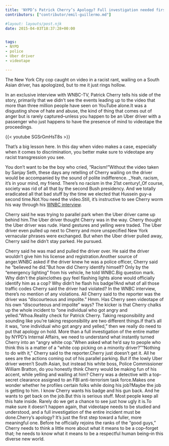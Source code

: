 ```yaml
---
title: 'NYPD’s Patrick Cherry’s Apology? Full investigation needed first'
contributors: ["contributor/emil-guillermo.md"]

#layout: layouts/post.njk
date: 2015-04-03T18:37:28+00:00


tags:
- NYPD
- police
- Uber driver
- videotape

---
```


The New York City cop caught on video in a racist rant, wailing on a South Asian
driver, has apologized, but to me it just rings hollow.

In an exclusive interview with WNBC-TV, Patrick Cherry tells his side of the
story, primarily that we didn’t see the events leading up to the video that more
than three million people have seen on YouTube alone.It was a disgusting show of
hate and abuse, the kind of thing that comes out of anger but is rarely
captured–unless you happen to be an Uber driver with a passenger who just
happens to have the presence of mind to videotape the proceedings.

{{< youtube SGSrGmHsT8s >}}

That’s a big lesson here. In this day when video makes a case, especially when
it comes to discrimination, you better make sure to videotape any racist
transgression you see.

You don’t want to be the boy who cried, “Racism!”Without the video taken by
Sanjay Seth, these days any retelling of Cherry wailing on the driver would be
accompanied by the sound of polite indifference. \_Yeah, racism, it’s in your
mind, my friend. There’s no racism in the 21st century!\_Of course, society was
rid of all that by the second Bush presidency. And we totally eradicated all
that bad stuff by the time we elected that Hussein guy–a second time.Not.You
need the video.Still, it’s instructive to see Cherry worm his way through his
[WNBC
interview](https://www.nbcnewyork.com/investigations/New-York-NYC-NYPD-Taxi-Driver-Uber-Cop-Video-Tirade-NYC-Detective-298585531.html).

Cherry said he was trying to parallel park when the Uber driver came up behind
him.The Uber driver thought Cherry was in the way. Cherry thought the Uber
driver was rude. Hand gestures and yelling were traded. The Uber driver even
pulled up next to Cherry and more unspecified New York vernacular phrases were
exchanged. But when the Uber driver pulled away, Cherry said he didn’t stay
parked. He pursued.

Cherry said he was mad and pulled the driver over. He said the driver wouldn’t
give him his license and registration.Another source of anger.WNBC asked if the
driver knew he was a police officer, Cherry said he “believed he did.”But how
did Cherry identify himself? Only by the “emergency lighting” from his vehicle,
he told WNBC.Big question mark. Why didn’t the plainclothes guy feel flashing
lights alone would officially identify him as a cop? Why didn’t he flash his
badge?And what of all those traffic codes Cherry said the driver had violated?
In the WNBC interview, there’s no mention of any violations. All Cherry said to
the reporter was the driver was “discourteous and impolite.” Hmm. Has Cherry
seen videotape of his own “discourteous and impolite” ways? The kicker is that
Cherry chalks up the whole incident to “one individual who got angry and
yelled.”Whoa.Reality check for Patrick Cherry. Taking responsibility and
sounding like you’re taking responsibility are two different things.If that’s
all it was, “one individual who got angry and yelled,” then we really do need to
put that apology on hold. More than a full investigation of the entire matter by
NYPD’s Internal Affairs, we need to understand what instantly turned Cherry into
an “angry white cop.”When asked what he’d say to people who think this is a
matter of a “white cop picking on a minority driver?”“Nothing to do with it,”
Cherry said to the reporter.Cherry just doesn’t get it. All he sees are the
actions coming out of his parallel parking. But if the lowly Uber driver weren’t
South Asian, but instead his white boss, Police Commissioner William Bratton, do
you honestly think Cherry would be making fun of his accent, while yelling and
wailing at him? Cherry was a detective with a top-secret clearance assigned to
an FBI anti-terrorism task force.Makes one wonder whether he profiles certain
folks while doing his job?Maybe the job is getting to him. I know Cherry wants
his badge and his gun back. And he wants to get back on the job.But this is
serious stuff. Most people keep all this hate inside. Rarely do we get a chance
to see just how ugly it is.To make sure it doesn’t happen again, that videotape
needs to be studied and understood, and a full investigation of the entire
incident must be done.Cherry’s apology? It’s just the first step toward a
fuller, more meaningful one. Before he officially rejoins the ranks of the “good
guys,” Cherry needs to think a little more about what it means to be a
cop–forget that; he needs to know what it means to be a respectful human
being–in this diverse new world.
